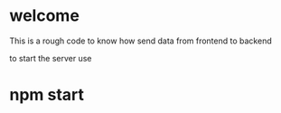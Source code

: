 # welcome 
This is a rough code to know how send data from frontend to backend

to start the server use 
# npm start
